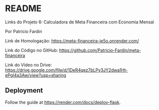# README

Links do Projeto 6: Calculadora de Meta Financeira com Economia Mensal

Por Patricio Fardin


Link de Homologação: 		https://meta-financeira-ie5o.onrender.com/

Link do Código no GitHub: 	https://github.com/Patricio-Fardin/meta-financeira

Link do Vídeo no Drive: 	https://drive.google.com/file/d/1DeR4qez7bLPy3JY2dwa1Ht-ePgI4a3Aw/view?usp=sharing

## Deployment

Follow the guide at https://render.com/docs/deploy-flask.
